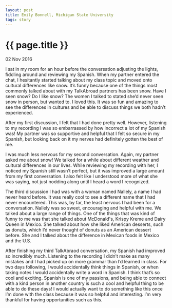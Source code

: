 ```yaml
---
layout: post
title: Emily Bonnell, Michigan State University
tags: story
---
```


# {{ page.title }}

02 Nov 2016


I sat in my room for an hour before the conversation adjusting the lights, fiddling around and reviewing my Spanish. When my partner entered the chat, I hesitantly started talking about my class topic and moved onto cultural differences like snow. It’s funny because one of the things most commonly talked about with my TalkAbroad partners has been snow. Have I seen snow? Do I like snow? The women I talked to stated she’d never seen snow in person, but wanted to. I loved this. It was so fun and amazing to see the differences in cultures and be able to discuss things we both hadn’t experienced.

After my first discussion, I felt that I had done pretty well. However, listening to my recording I was so embarrassed by how incorrect a lot of my Spanish was! My partner was so supportive and helpful that I felt so secure in my Spanish, but looking back on it my nerves had definitely gotten the best of me.

I was much less nervous for my second conversation. Again, my partner asked me about snow! We talked for a while about different weather and cultural differences in our lives. While reviewing my recording with her, I noticed my Spanish still wasn’t perfect, but it was improved a large amount from my first conversation. I also felt like I understood more of what she was saying, not just nodding along until I heard a word I recognized.

The third discussion I had was with a woman named Nallely, a name I had never heard before. It was really cool to see a different name that I had never encountered. This was, by far, the least nervous I had been for a conversation. Nallely was so sweet, encouraging and helpful with me. We talked about a large range of things. One of the things that was kind of funny to me was that she talked about McDonald's, Krispy Kreme and Dairy Queen in Mexico. She talked about how she liked American desserts, such as donuts, which I’d never thought of donuts as an American dessert before. She and I talked about the difference in Mexican foods in Mexico and the U.S.

After finishing my third TalkAbraod conversation, my Spanish had improved so incredibly much. Listening to the recording I didn’t make as many mistakes and I had picked up on more grammar than I’d learned in class. For two days following, I would accidentally think things in Spanish, or when taking notes I would accidentally write a word in Spanish. I think that’s so cool and exciting. Spanish is one of my passions, and being able to connect with a kind person in another country is such a cool and helpful thing to be able to do these days! I would actually want to do something like this once I’m done with the class because it was so helpful and interesting. I’m very thankful for having opportunities such as this.